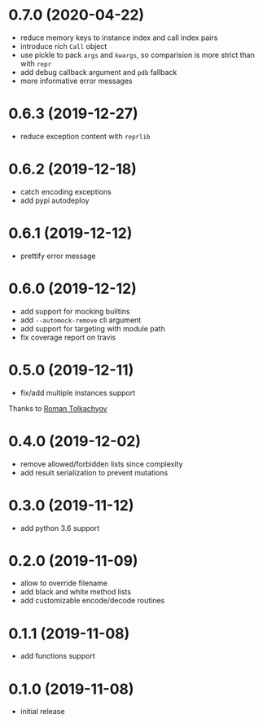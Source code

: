 # 0.7.0 (2020-04-22)
* reduce memory keys to instance index and call index pairs
* introduce rich `Call` object
* use pickle to pack `args` and `kwargs`, so comparision is more strict than with `repr`
* add debug callback argument and `pdb` fallback
* more informative error messages

# 0.6.3 (2019-12-27)
* reduce exception content with `reprlib`

# 0.6.2 (2019-12-18)
* catch encoding exceptions
* add pypi autodeploy

# 0.6.1 (2019-12-12)
* prettify error message

# 0.6.0 (2019-12-12)
* add support for mocking builtins
* add `--automock-remove` cli argument
* add support for targeting with module path
* fix coverage report on travis

# 0.5.0 (2019-12-11)
* fix/add multiple instances support

Thanks to [Roman Tolkachyov](https://github.com/romantolkachyov)

# 0.4.0 (2019-12-02)
* remove allowed/forbidden lists since complexity
* add result serialization to prevent mutations

# 0.3.0 (2019-11-12)
* add python 3.6 support

# 0.2.0 (2019-11-09)
* allow to override filename
* add black and white method lists
* add customizable encode/decode routines

# 0.1.1 (2019-11-08)
* add functions support

# 0.1.0 (2019-11-08)
* initial release
